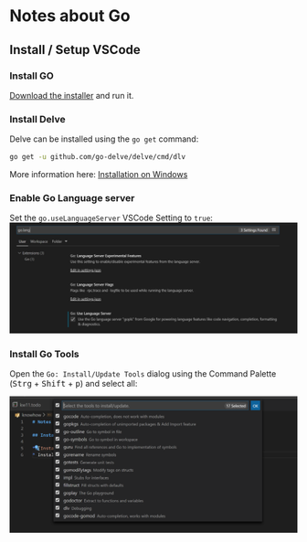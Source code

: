 # Notes about Go

## Install / Setup VSCode

### Install GO

[Download the installer](https://golang.org/dl/) and run it.

### Install Delve

Delve can be installed using the `go get` command:

```bash
go get -u github.com/go-delve/delve/cmd/dlv
```

More information here: [Installation on Windows](https://github.com/go-delve/delve/blob/master/Documentation/installation/windows/install.md#installation-on-windows)

### Enable Go Language server

Set the `go.useLanguageServer` VSCode Setting to `true`:
![go-vscode-language-server](/img/2020-03-22-11-33-38.png)  

### Install Go Tools

Open the ```Go: Install/Update Tools``` dialog using the Command Palette (<kbd>Strg</kbd> + <kbd>Shift</kbd> + <kbd>p</kbd>) and select all:

![Go Install/Update Tools](/img/2020-03-22-11-28-40.png)